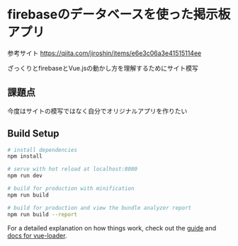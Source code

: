 # firebaseのデータベースを使った掲示板アプリ

参考サイト
https://qiita.com/jiroshin/items/e6e3c06a3e41515114ee

ざっくりとfirebaseとVue.jsの動かし方を理解するためにサイト模写

## 課題点
今度はサイトの模写ではなく自分でオリジナルアプリを作りたい

## Build Setup

``` bash
# install dependencies
npm install

# serve with hot reload at localhost:8080
npm run dev

# build for production with minification
npm run build

# build for production and view the bundle analyzer report
npm run build --report
```

For a detailed explanation on how things work, check out the [guide](http://vuejs-templates.github.io/webpack/) and [docs for vue-loader](http://vuejs.github.io/vue-loader).
